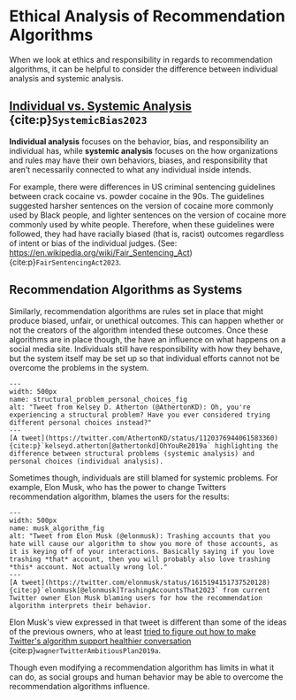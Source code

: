 # Ethical Analysis of Recommendation Algorithms

When we look at ethics and responsibility in regards to recommendation algorithms, it can be helpful to consider the difference between individual analysis and systemic analysis.

## [Individual vs. Systemic Analysis](https://en.wikipedia.org/wiki/Systemic_bias) {cite:p}`SystemicBias2023`
__Individual analysis__ focuses on the behavior, bias, and responsibility an individual has, while __systemic analysis__ focuses on the how organizations and rules may have their own behaviors, biases, and responsibility that aren’t necessarily connected to what any individual inside intends.

For example, there were differences in US criminal sentencing guidelines between crack cocaine vs. powder cocaine in the 90s. The guidelines suggested harsher sentences on the version of cocaine more commonly used by Black people, and lighter sentences on the version of cocaine more commonly used by white people. Therefore, when these guidelines were followed, they had have racially biased (that is, racist) outcomes regardless of intent or bias of the individual judges. (See: https://en.wikipedia.org/wiki/Fair_Sentencing_Act) {cite:p}`FairSentencingAct2023`.

## Recommendation Algorithms as Systems
Similarly, recommendation algorithms are rules set in place that might produce biased, unfair, or unethical outcomes. This can happen whether or not the creators of the algorithm intended these outcomes. Once these algorithms are in place though, the have an influence on what happens on a social media site. Individuals still have responsibility with how they behave, but the system itself may be set up so that individual efforts cannot not be overcome the problems in the system.

```{figure} structural_problem_personal_choices.png
---
width: 500px
name: structural_problem_personal_choices_fig
alt: "Tweet from Kelsey D. Atherton (@AthertonKD): Oh, you're experiencing a structural problem? Have you ever considered trying different personal choices instead?"
---
[A tweet](https://twitter.com/AthertonKD/status/1120376944061583360) {cite:p}`kelseyd.atherton[@athertonkd]OhYouRe2019a` highlighting the difference between structural problems (systemic analysis) and personal choices (individual analysis).
```

Sometimes though, individuals are still blamed for systemic problems. For example, Elon Musk, who has the power to change Twitters recommendation algorithm, blames the users for the results:

```{figure} musk_algorithm.png
---
width: 500px
name: musk_algorithm_fig
alt: "Tweet from Elon Musk (@elonmusk): Trashing accounts that you hate will cause our algorithm to show you more of those accounts, as it is keying off of your interactions. Basically saying if you love trashing *that* account, then you will probably also love trashing *this* account. Not actually wrong lol."
---
[A tweet](https://twitter.com/elonmusk/status/1615194151737520128) {cite:p}`elonmusk[@elonmusk]TrashingAccountsThat2023` from current Twitter owner Elon Musk blaming users for how the recommendation algorithm interprets their behavior.
```

Elon Musk's view expressed in that tweet is different than some of the ideas of the previous owners, who at least [tried to figure out how to make Twitter's algorithm support healthier conversation](https://www.vox.com/2019/3/8/18245536/exclusive-twitter-healthy-conversations-dunking-research-product-incentives) {cite:p}`wagnerTwitterAmbitiousPlan2019a`. 

Though even modifying a recommendation algorithm has limits in what it can do, as social groups and human behavior may be able to overcome the recommendation algorithms influence.